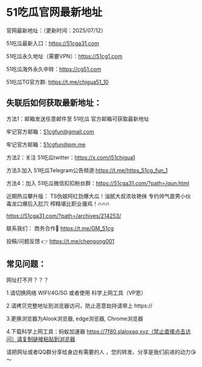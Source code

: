 # 51吃瓜官网最新地址

官网最新地址：（更新时间：2025/07/12）

51吃瓜最新入口：https://51cga31.com

51吃瓜永久地址（需要VPN）：https://51cg1.com 

51吃瓜海外永久中转：https://cg51.com 

51吃瓜TG官方群: https://t.me/chigua51_10

失联后如何获取最新地址：
-
方法1：邮箱发送任意邮件至 51吃瓜 官方邮箱可获取最新地址 

牢记官方邮箱：51cgfun@gmail.com 

牢记官方邮箱：51cgfun@pm.me

方法2：关注 51吃瓜twitter：https://x.com/i51chigua1 

方法3:加入 51吃瓜Telegram公告频道:https://t.me/https_51cg_fun_1 

方法4：加入 51吃瓜微信扣扣粉丝群：https://51cga31.com/?path=/qun.html

近期热瓜攀升版： TS伪娘阿红劲爆大瓜！油腻大叔浓妆艳抹 专约帅气直男小伙 毒龙口爆后入肛穴 榨精堪比职业骚鸡！🔥🔥🔥 

https://51cga31.com/?path=/archives/214253/

联系我们： 商务合作🤝 https://t.me/GM_51cg 

投稿/问题反馈 👉 https://t.me/chengong001

常见问题：
-
网址打不开？？？

1.请切换网络 WIFI/4G/5G 或者使用 科学上网工具（VP恩）

2.请拷贝完整地址到浏览器访问，防止恶意劫持请带上 https://

3.更换浏览器为Alook浏览器, edge浏览器, Chrome浏览器

4.下载科学上网工具：蚂蚁加速器 https://7f80.slaloxaq.xyz（禁止直接点击访问）请复制链接粘贴到浏览器

请把网址或者QQ群分享给身边有需要的人 ，您的转发、分享是我们前进的动力😘～
